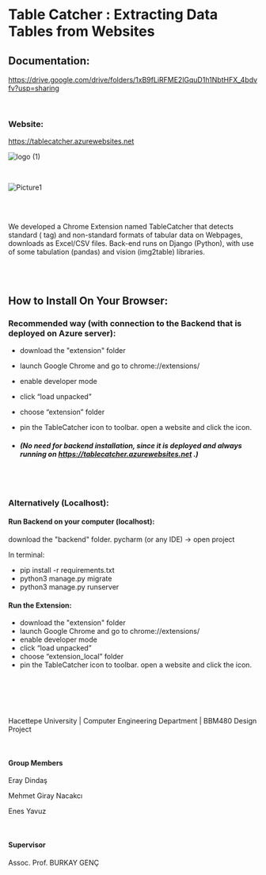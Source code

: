 
# Table Catcher : Extracting Data Tables from Websites

## Documentation:
https://drive.google.com/drive/folders/1xB9fLiRFME2lGquD1h1NbtHFX_4bdvfv?usp=sharing

<br/>

### Website:
https://tablecatcher.azurewebsites.net


![logo (1)](https://user-images.githubusercontent.com/56702583/209449491-19dc15f7-ab2b-4a9a-8101-a6fc5a574c91.png)

<br />

![Picture1](https://github.com/b21989009/Table_Catcher_public/assets/56702583/7fc97500-e899-40d3-8edb-0523c3dd92d0)

<br />
<br />

We developed a Chrome Extension named TableCatcher that detects standard (<table> tag) and non-standard formats of tabular data on Webpages, downloads as Excel/CSV files.
Back-end runs on Django (Python), with use of some tabulation (pandas) and vision (img2table) libraries. 

<br />
<br />

## How to Install On Your Browser:


### Recommended way (with connection to the Backend that is deployed on Azure server):

- download the "extension" folder
- launch Google Chrome and go to chrome://extensions/
- enable developer mode
- click “load unpacked”
- choose “extension” folder
- pin the TableCatcher icon to toolbar. open a website and click the icon.

- ##### (No need for backend installation, since it is deployed and always running on https://tablecatcher.azurewebsites.net .)

<br />
<br />

### Alternatively (Localhost):
#### Run Backend on your computer (localhost):
download the "backend" folder. pycharm (or any IDE) -> open project

In terminal: 
- pip install -r requirements.txt
- python3 manage.py migrate
- python3 manage.py runserver

#### Run the Extension:

- download the "extension" folder
- launch Google Chrome and go to chrome://extensions/
- enable developer mode
- click “load unpacked”
- choose “extension_local” folder
- pin the TableCatcher icon to toolbar. open a website and click the icon.

<br />
<br />
<br />
<br />


Hacettepe University | Computer Engineering Department 
| BBM480 Design Project 

<br />

#### Group Members

Eray Dindaş

Mehmet Giray Nacakcı

Enes Yavuz

<br />

#### Supervisor
Assoc. Prof. BURKAY GENÇ
